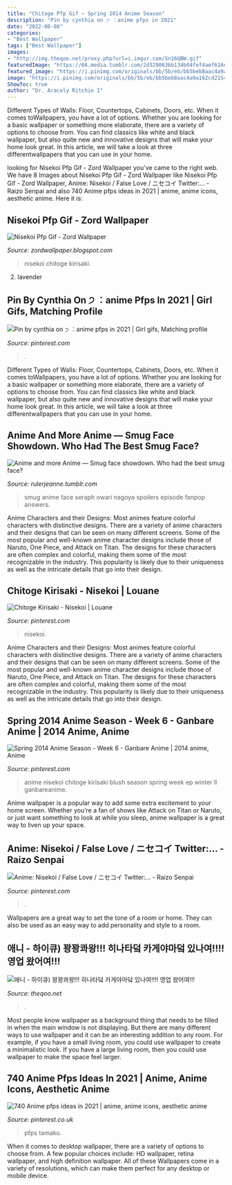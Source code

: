 ```yaml
---
title: "Chitoge Pfp Gif ~ Spring 2014 Anime Season"
description: "Pin by cynthia on ੭ ︰anime pfps in 2021"
date: "2022-06-08"
categories:
- "Best Wallpaper"
tags: ["Best Wallpaper"]
images:
- "http://img.theqoo.net/proxy.php?url=i.imgur.com/Sn16QBW.gif"
featuredImage: "https://66.media.tumblr.com/2d329063bb134b04fef4aef616ec5b8a/tumblr_o08i1orLri1uj2e69o5_500.jpg"
featured_image: "https://i.pinimg.com/originals/bb/5b/eb/bb5beb8aac4a9a162cd2154a34759292.gif"
image: "https://i.pinimg.com/originals/bb/5b/eb/bb5beb8aac4a9a162cd2154a34759292.gif"
ShowToc: true
author: "Dr. Aracely Ritchie I"
---
```



Different Types of Walls: Floor, Countertops, Cabinets, Doors, etc.
When it comes toWallpapers, you have a lot of options. Whether you are looking for a basic wallpaper or something more elaborate, there are a variety of options to choose from. You can find classics like white and black wallpaper, but also quite new and innovative designs that will make your home look great. In this article, we will take a look at three differentwallpapers that you can use in your home.

	

		
looking for Nisekoi Pfp Gif - Zord Wallpaper you've came to the right web. We have 8 Images about Nisekoi Pfp Gif - Zord Wallpaper like Nisekoi Pfp Gif - Zord Wallpaper, Anime: Nisekoi / False Love / ニセコイ Twitter:... - Raizo Senpai and also 740 Anime pfps ideas in 2021 | anime, anime icons, aesthetic anime. Here it is:
		
    
## Nisekoi Pfp Gif - Zord Wallpaper

<img loading=lazy src="https://media1.tenor.com/images/fc0b2698b04b671c393bfce0be312671/tenor.gif?itemid=17504061" onerror="this.onerror=null;this.src='https://tse1.mm.bing.net/th?id=OIP._AsmmLBLZxw5O_zgvjEmcQHaEI&amp;pid=15.1';" alt="Nisekoi Pfp Gif - Zord Wallpaper">

_Source: zordwallpaper.blogspot.com_

>nisekoi chitoge kirisaki. 

	

2. lavender 

    
## Pin By Cynthia On ੭ ︰anime Pfps In 2021 | Girl Gifs, Matching Profile

<img loading=lazy src="https://i.pinimg.com/originals/bb/5b/eb/bb5beb8aac4a9a162cd2154a34759292.gif" onerror="this.onerror=null;this.src='https://tse2.mm.bing.net/th?id=OIP.F0c4x0Zn6a6tA_dG0-EU-QAAAA&amp;pid=15.1';" alt="Pin by cynthia on ੭ ︰anime pfps in 2021 | Girl gifs, Matching profile">

_Source: pinterest.com_

>. 

	

Different Types of Walls: Floor, Countertops, Cabinets, Doors, etc.
When it comes toWallpapers, you have a lot of options. Whether you are looking for a basic wallpaper or something more elaborate, there are a variety of options to choose from. You can find classics like white and black wallpaper, but also quite new and innovative designs that will make your home look great. In this article, we will take a look at three differentwallpapers that you can use in your home.

    
## Anime And More Anime — Smug Face Showdown. Who Had The Best Smug Face?

<img loading=lazy src="https://66.media.tumblr.com/2d329063bb134b04fef4aef616ec5b8a/tumblr_o08i1orLri1uj2e69o5_500.jpg" onerror="this.onerror=null;this.src='https://tse1.mm.bing.net/th?id=OIP.6hI9SiWPAio3Sutj-OhbaAHaJg&amp;pid=15.1';" alt="Anime and more Anime — Smug face showdown. Who had the best smug face?">

_Source: rulerjeanne.tumblr.com_

>smug anime face seraph owari nagoya spoilers episode fanpop answers. 

	

Anime Characters and their Designs: Most animes feature colorful characters with distinctive designs.
There are a variety of anime characters and their designs that can be seen on many different screens. Some of the most popular and well-known anime character designs include those of Naruto, One Piece, and Attack on Titan. The designs for these characters are often complex and colorful, making them some of the most recognizable in the industry. This popularity is likely due to their uniqueness as well as the intricate details that go into their design.

    
## Chitoge Kirisaki - Nisekoi | Louane

<img loading=lazy src="https://i.pinimg.com/originals/cb/57/1e/cb571e32cd241b27e75fb8c3ce6d53d5.gif" onerror="this.onerror=null;this.src='https://tse1.mm.bing.net/th?id=OIP.e8qqN59Qlk2We_Bk9lyE9QHaEK&amp;pid=15.1';" alt="Chitoge Kirisaki - Nisekoi | Louane">

_Source: pinterest.com_

>nisekoi. 

	

Anime Characters and their Designs: Most animes feature colorful characters with distinctive designs.
There are a variety of anime characters and their designs that can be seen on many different screens. Some of the most popular and well-known anime character designs include those of Naruto, One Piece, and Attack on Titan. The designs for these characters are often complex and colorful, making them some of the most recognizable in the industry. This popularity is likely due to their uniqueness as well as the intricate details that go into their design.

    
## Spring 2014 Anime Season - Week 6 - Ganbare Anime | 2014 Anime, Anime

<img loading=lazy src="https://i.pinimg.com/736x/a9/91/b9/a991b9e2056c4db4621aa02270bdf6c9--winter---anime.jpg" onerror="this.onerror=null;this.src='https://tse2.mm.bing.net/th?id=OIP.ZT8T7nNc_l3zenZKhiBToAHaEJ&amp;pid=15.1';" alt="Spring 2014 Anime Season - Week 6 - Ganbare Anime | 2014 anime, Anime">

_Source: pinterest.com_

>anime nisekoi chitoge kirisaki blush season spring week ep winter ll ganbareanime. 

	

Anime wallpaper is a popular way to add some extra excitement to your home screen. Whether you’re a fan of shows like Attack on Titan or Naruto, or just want something to look at while you sleep, anime wallpaper is a great way to liven up your space.

    
## Anime: Nisekoi / False Love / ニセコイ Twitter:... - Raizo Senpai

<img loading=lazy src="https://i.pinimg.com/originals/21/60/43/216043f8c3c52d34790238190556b4d7.gif" onerror="this.onerror=null;this.src='https://tse1.mm.bing.net/th?id=OIP.kV6NeMy5DemOFxOZK_8e7wHaEL&amp;pid=15.1';" alt="Anime: Nisekoi / False Love / ニセコイ Twitter:... - Raizo Senpai">

_Source: pinterest.com_

>. 

	

Wallpapers are a great way to set the tone of a room or home. They can also be used as an easy way to add personality and style to a room.

    
## 애니 - 하이큐) 꽝꽝콰왕!!! 히나타덬 카게야마덬 있나여!!!! 영업 왔어여!!!

<img loading=lazy src="http://img.theqoo.net/proxy.php?url=i.imgur.com/Sn16QBW.gif" onerror="this.onerror=null;this.src='https://tse1.mm.bing.net/th?id=OIP.Gw5uv8sDpG41-aNHd2tJpgHaD2&amp;pid=15.1';" alt="애니 - 하이큐) 꽝꽝콰왕!!! 히나타덬 카게야마덬 있나여!!!! 영업 왔어여!!!">

_Source: theqoo.net_

>. 

	

Most people know wallpaper as a background thing that needs to be filled in when the main window is not displaying. But there are many different ways to use wallpaper and it can be an interesting addition to any room. For example, if you have a small living room, you could use wallpaper to create a minimalistic look. If you have a large living room, then you could use wallpaper to make the space feel larger.

    
## 740 Anime Pfps Ideas In 2021 | Anime, Anime Icons, Aesthetic Anime

<img loading=lazy src="https://i.pinimg.com/474x/12/18/dd/1218dd311bdfdc308701a103c8b6849a.jpg" onerror="this.onerror=null;this.src='https://tse1.mm.bing.net/th?id=OIP.injr8kEOdUh9seIfwkiqiQAAAA&amp;pid=15.1';" alt="740 Anime pfps ideas in 2021 | anime, anime icons, aesthetic anime">

_Source: pinterest.co.uk_

>pfps tamako. 

	

When it comes to desktop wallpaper, there are a variety of options to choose from. A few popular choices include: HD wallpaper, retina wallpaper, and high definition wallpaper. All of these Wallpapers come in a variety of resolutions, which can make them perfect for any desktop or mobile device. 

